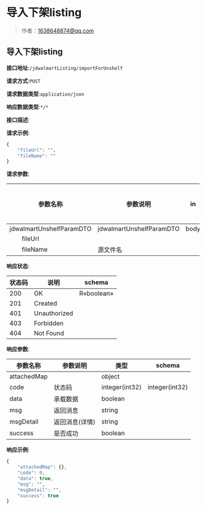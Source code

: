 # 导入下架listing

> 作者：1638648874@qq.com

## 导入下架listing


**接口地址**:`/jdwalmartListing/importForUnshelf`


**请求方式**:`POST`


**请求数据类型**:`application/json`


**响应数据类型**:`*/*`


**接口描述**:


**请求示例**:


```javascript
{
	"fileUrl": ""，
	"fileName": ""
}
```



**请求参数**:


| 参数名称 | 参数说明 | in    | 是否必须 | 数据类型 | schema |
| -------- | -------- | ----- | -------- | -------- | ------ |
|jdwalmartUnshelfParamDTO|jdwalmartUnshelfParamDTO|body|true|JdwalmartImportUnshelfParamDTO|JdwalmartImportUnshelfParamDTO|
|&emsp;&emsp;fileUrl|||true|string||
|&emsp;&emsp;fileName|源文件名||true|string||


**响应状态**:


| 状态码 | 说明 | schema |
| -------- | -------- | ----- | 
|200|OK|R«boolean»|
|201|Created||
|401|Unauthorized||
|403|Forbidden||
|404|Not Found||


**响应参数**:


| 参数名称 | 参数说明 | 类型 | schema |
| -------- | -------- | ----- |----- | 
|attachedMap||object||
|code|状态码|integer(int32)|integer(int32)|
|data|承载数据|boolean||
|msg|返回消息|string||
|msgDetail|返回消息(详情)|string||
|success|是否成功|boolean||


**响应示例**:
```javascript
{
	"attachedMap": {},
	"code": 0,
	"data": true,
	"msg": "",
	"msgDetail": "",
	"success": true
}
```